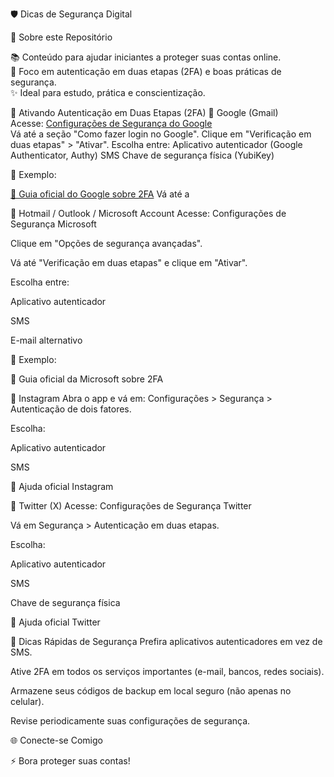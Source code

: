 🛡️ Dicas de Segurança Digital

🚀 Sobre este Repositório

📚 Conteúdo para ajudar iniciantes a proteger suas contas online.<br>
🔐 Foco em autenticação em duas etapas (2FA) e boas práticas de segurança.<br>
✨ Ideal para estudo, prática e conscientização.

📌 Ativando Autenticação em Duas Etapas (2FA)
🔹 Google (Gmail)<br>
Acesse: [Configurações de Segurança do Google](https://myaccount.google.com/security)<br>
Vá até a seção "Como fazer login no Google".
Clique em "Verificação em duas etapas" > "Ativar".
Escolha entre:
Aplicativo autenticador (Google Authenticator, Authy)
SMS
Chave de segurança física (YubiKey)

📸 Exemplo:


[🔗 Guia oficial do Google sobre 2FA](https://myaccount.google.com/security)
Vá até a

🔹 Hotmail / Outlook / Microsoft Account
Acesse: Configurações de Segurança Microsoft

Clique em "Opções de segurança avançadas".

Vá até "Verificação em duas etapas" e clique em "Ativar".

Escolha entre:

Aplicativo autenticador

SMS

E-mail alternativo

📸 Exemplo:

🔗 Guia oficial da Microsoft sobre 2FA

🔹 Instagram
Abra o app e vá em: Configurações > Segurança > Autenticação de dois fatores.

Escolha:

Aplicativo autenticador

SMS

🔗 Ajuda oficial Instagram

🔹 Twitter (X)
Acesse: Configurações de Segurança Twitter

Vá em Segurança > Autenticação em duas etapas.

Escolha:

Aplicativo autenticador

SMS

Chave de segurança física

🔗 Ajuda oficial Twitter

🎯 Dicas Rápidas de Segurança
Prefira aplicativos autenticadores em vez de SMS.

Ative 2FA em todos os serviços importantes (e-mail, bancos, redes sociais).

Armazene seus códigos de backup em local seguro (não apenas no celular).

Revise periodicamente suas configurações de segurança.

🌐 Conecte-se Comigo


⚡ Bora proteger suas contas!
